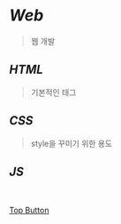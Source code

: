 *Web*
=====  
> 웹 개발  

*HTML*
-----  
> 기본적인 태그 <tag>  

*CSS*
-----  
> style을 꾸미기 위한 용도  

*JS*
-----  
>  

<br>

[Top Button](#)
